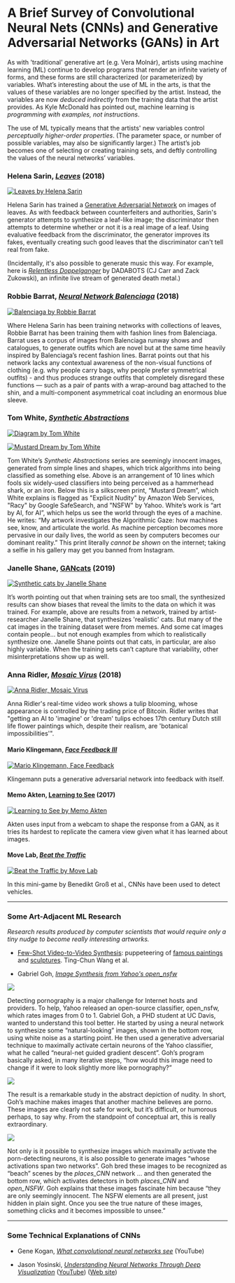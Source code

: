 # A Brief Survey of Convolutional Neural Nets (CNNs) and Generative Adversarial Networks (GANs) in Art

As with 'traditional' generative art (e.g. Vera Molnár), artists using machine learning (ML) continue to develop programs that render an infinite variety of forms, and these forms are still characterized (or parameterized) by variables. What’s interesting about the use of ML in the arts, is that the values of these variables are no longer specified by the artist. Instead, the variables are now *deduced indirectly* from the training data that the artist provides. As Kyle McDonald has pointed out, machine learning is *programming with examples, not instructions*.

The use of ML typically means that the artists' new variables control *perceptually higher-order properties*. (The parameter space, or number of possible variables, may also be significantly larger.) The artist’s job becomes one of selecting or creating training sets, and deftly controlling the values of the neural networks’ variables. 


### Helena Sarin, [*Leaves*](https://twitter.com/glagolista/status/1089157286684184576) (2018)

[![Leaves by Helena Sarin](images/helena_sarin_leaves.jpg)](https://twitter.com/glagolista/status/1089157286684184576)

Helena Sarin has trained a [Generative Adversarial Network](https://www.youtube.com/watch?v=ZRgwcMqxhPw) on images of leaves. As with feedback between counterfeiters and authorities, Sarin's generator attempts to synthesize a leaf-like image; the discriminator then attempts to determine whether or not it is a real image of a leaf. Using evaluative feedback from the discriminator, the generator improves its fakes, eventually creating such good leaves that the discriminator can't tell real from fake. 

(Incidentally, it's also possible to generate music this way. For example, here is [*Relentless Doppelganger*](https://www.youtube.com/watch?v=MwtVkPKx3RA) by DADABOTS (CJ Carr and Zack Zukowski), an infinite live stream of generated death metal.)


### Robbie Barrat, [*Neural Network Balenciaga*](https://robbiebarrat.github.io/oth/bale.html) (2018)

[![Balenciaga by Robbie Barrat](images/robbie_barrat_balenciaga.jpg)](https://robbiebarrat.github.io/oth/bale.html)

Where Helena Sarin has been training networks with collections of leaves, Robbie Barrat has been training them with fashion lines from Balenciaga. Barrat uses a corpus of images from Balenciaga runway shows and catalogues, to generate outfits which are novel but at the same time heavily inspired by Balenciaga’s recent fashion lines. Barrat points out that his network lacks any contextual awareness of the non-visual functions of clothing (e.g. why people carry bags, why people prefer symmetrical outfits) - and thus produces strange outfits that completely disregard these functions — such as a pair of pants with a wrap-around bag attached to the shin, and a multi-component asymmetrical coat including an enormous blue sleeve. 


### Tom White, [*Synthetic Abstractions*](https://drib.net/)

[![Diagram by Tom White](images/tom_white_animation.gif)](https://drib.net/)

[![*Mustard Dream* by Tom White](images/tom_white_mustard_dream.png)](https://drib.net/)

Tom White’s *Synthetic Abstractions* series are seemingly innocent images, generated from simple lines and shapes, which trick algorithms into being classified as something else. Above is an arrangement of 10 lines which fools six widely-used classifiers into being perceived as a hammerhead shark, or an iron. Below this is a silkscreen print, “Mustard Dream”, which White explains is flagged as "Explicit Nudity" by Amazon Web Services, "Racy" by Google SafeSearch, and "NSFW" by Yahoo. White’s work is “art by AI, for AI”, which helps us see the world through the eyes of a machine. He writes: “My artwork investigates the Algorithmic Gaze: how machines see, know, and articulate the world. As machine perception becomes more pervasive in our daily lives, the world as seen by computers becomes our dominant reality.” This print literally *cannot be shown* on the internet; taking a selfie in his gallery may get you banned from Instagram. 


### Janelle Shane, [GANcats](https://aiweirdness.com/post/182633984547/gancats) (2019)

[![Synthetic cats by Janelle Shane](images/janelle_shane_cats.png)](https://aiweirdness.com/post/182633984547/gancats)

It’s worth pointing out that when training sets are too small, the synthesized results can show biases that reveal the limits to the data on which it was trained. For example, above are results from a network, trained by artist-researcher Janelle Shane, that synthesizes 'realistic' cats. But many of the cat images in the training dataset were from memes. And some cat images contain people... but not enough examples from which to realistically synthesize one. Janelle Shane points out that cats, in particular, are also highly variable. When the training sets can’t capture that variability, other misinterpretations show up as well. 


### Anna Ridler, [*Mosaic Virus*](http://annaridler.com/mosaic-virus) (2018)

[![Anna Ridler, Mosaic Virus](images/anna_ridler_mosaic_virus.jpg)](http://annaridler.com/mosaic-virus)

Anna Ridler's real-time video work shows a tulip blooming, whose appearance is controlled by the trading price of Bitcoin. Ridler writes that "getting an AI to 'imagine' or 'dream' tulips echoes 17th century Dutch still life flower paintings which, despite their realism, are 'botanical impossibilities'".


#### Mario Klingemann, [*Face Feedback III*](https://www.youtube.com/watch?v=5h4R959O0cY)

[![Mario Klingemann, *Face Feedback*](images/mario_klingemann_face_feedback_iii.jpg)](https://www.youtube.com/watch?v=5h4R959O0cY)

Klingemann puts a generative adversarial network into feedback with itself. 


#### Memo Akten, [Learning to See](https://www.memo.tv/portfolio/learning-to-see/) (2017)

[![Learning to See by Memo Akten](images/memo_akten_learning_to_see.jpg)](https://www.memo.tv/portfolio/learning-to-see/)

Akten uses input from a webcam to shape the response from a GAN, as it tries its hardest to replicate the camera view given what it has learned about images. 


#### Move Lab, [*Beat the Traffic*](https://www.move-lab.com/project/beatthetraffic/newyork/level/1/)

[![Beat the Traffic by Move Lab](images/community-beat-the-traffic.jpg)](https://www.move-lab.com/project/beatthetraffic/newyork/level/1/)

In this mini-game by Benedikt Groß et al., CNNs have been used to detect vehicles. 


---

### Some Art-Adjacent ML Research

*Research results produced by computer scientists that would require only a tiny nudge to become really interesting artworks.*

* [Few-Shot Video-to-Video Synthesis](https://nvlabs.github.io/few-shot-vid2vid/): puppeteering of [famous paintings](https://twitter.com/roadrunning01/status/1188467673333673984) and [sculptures](https://twitter.com/roadrunning01/status/1188467338741456896). Ting-Chun Wang et al. 

* Gabriel Goh, [*Image Synthesis from Yahoo's open_nsfw*](https://open_nsfw.gitlab.io/)

[![](images/gabriel_goh_1.jpg)](images/gabriel_goh_1.jpg)

Detecting pornography is a major challenge for Internet hosts and providers. To help, Yahoo released an open-source classifier, open_nsfw, which rates images from 0 to 1. Gabriel Goh, a PHD student at UC Davis, wanted to understand this tool better. He started by using a neural network to synthesize some “natural-looking” images, shown in the bottom row, using white noise as a starting point. He then used a generative adversarial technique to maximally activate certain neurons of the Yahoo classifier, what he called “neural-net guided gradient descent”. Goh’s program basically asked, in many iterative steps, “how would this image need to change if it were to look slightly more like pornography?”

[![](images/gabriel_goh_open_nsfw.jpg)](images/gabriel_goh_open_nsfw.jpg)

The result is a remarkable study in the abstract depiction of nudity. In short, Goh’s machine makes images that another machine believes are porno. These images are clearly not safe for work, but it’s difficult, or humorous perhaps, to say why. From the standpoint of conceptual art, this is really extraordinary. 

[![](images/gabriel_goh_3.jpg)](images/gabriel_goh_3.jpg)

Not only is it possible to synthesize images which maximally activate the porn-detecting neurons, it is also possible to generate images “whose activations span two networks”. Goh bred these images to be recognized as “beach” scenes by the *places_CNN* network ... and then generated the bottom row, which activates detectors in both *places_CNN* and *open_NSFW*. Goh explains that these images fascinate him because “they are only seemingly innocent. The NSFW elements are all present, just hidden in plain sight. Once you see the true nature of these images, something clicks and it becomes impossible to unsee.”

---

### Some Technical Explanations of CNNs

* Gene Kogan, [*What convolutional neural networks see*](https://www.youtube.com/watch?v=Gu0MkmynWkw) (YouTube)

* Jason Yosinski, [*Understanding Neural Networks Through Deep Visualization*](https://www.youtube.com/watch?v=AgkfIQ4IGaM) ([YouTube](https://www.youtube.com/watch?v=AgkfIQ4IGaM)) ([Web site](http://yosinski.com/deepvis))




